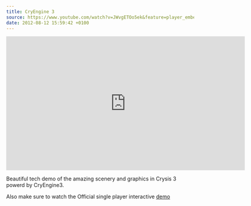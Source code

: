 ```yaml
---
title: CryEngine 3
source: https://www.youtube.com/watch?v=JWvgETOo5ek&feature=player_embedded
date: 2012-08-12 15:59:42 +0100
---
```


<iframe width="640" height="360" src="http://www.youtube.com/embed/JWvgETOo5ek" frameborder="0" allowfullscreen></iframe>

Beautiful tech demo of the amazing scenery and graphics in Crysis 3 powerd by CryEngine3.

Also make sure to watch the Official single player interactive [demo](http://www.youtube.com/watch?v=_2LX8bEmhDc&feature=player_embedded)
